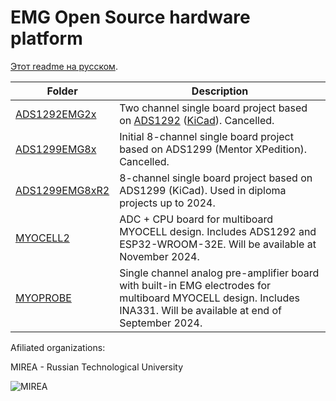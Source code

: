 # EMG Open Source hardware platform

[Этот readme на русском](./readme-ru.md).

|  Folder                                                                                         | Description                                                      |
| ----------------------------------------------------------------------------------------------- |----------------------------------------------------------------- |
| [ADS1292EMG2x](https://github.com/RF-Lab/emg_platform/tree/master/hw_platform/ADS1292EMG2x)     | Two channel single board project based on [ADS1292](https://www.ti.com/lit/ds/symlink/ads1292.pdf) ([KiCad](https://www.kicad.org/)). Cancelled.    |
| [ADS1299EMG8x](https://github.com/RF-Lab/emg_platform/tree/master/hw_platform/ADS1299EMG8x)     | Initial 8-channel single board project based on ADS1299 (Mentor XPedition). Cancelled.|
| [ADS1299EMG8xR2](https://github.com/RF-Lab/emg_platform/tree/master/hw_platform/ADS1299EMG8xR2) | 8-channel single board project based on ADS1299 (KiCad). Used in diploma projects up to 2024.|
| [MYOCELL2](https://github.com/RF-Lab/emg_platform/tree/master/hw_platform/MYOCELL2) | ADC + CPU board for multiboard MYOCELL design. Includes ADS1292 and ESP32-WROOM-32E. Will be available at November 2024.|
| [MYOPROBE](https://github.com/RF-Lab/emg_platform/tree/master/hw_platform/MYOPROBE) | Single channel analog pre-amplifier board with built-in EMG electrodes for multiboard MYOCELL design. Includes INA331. Will be available at end of September 2024.|

Afiliated organizations:

MIREA - Russian Technological University

![MIREA](https://i.ibb.co/DYv06Vw/KBSP-colour.png)

